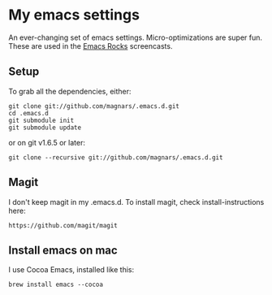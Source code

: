 My emacs settings
=================

An ever-changing set of emacs settings. Micro-optimizations are super fun.
These are used in the [Emacs Rocks](http://emacsrocks.com) screencasts.

Setup
-----
To grab all the dependencies, either:

    git clone git://github.com/magnars/.emacs.d.git
    cd .emacs.d
    git submodule init
    git submodule update

or on git v1.6.5 or later:

    git clone --recursive git://github.com/magnars/.emacs.d.git


Magit
-----

I don't keep magit in my .emacs.d. To install magit, check install-instructions here:

    https://github.com/magit/magit


Install emacs on mac
--------------------
I use Cocoa Emacs, installed like this:

    brew install emacs --cocoa

